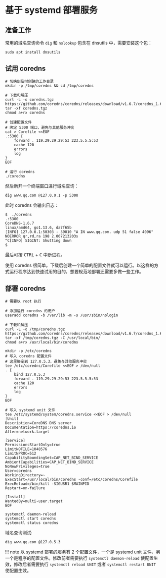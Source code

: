 # 基于 systemd 部署服务

## 准备工作

常用的域名查询命令 `dig` 和 `nslookup` 包含在 dnsutils 中，需要安装这个包：

``` shell
sudo apt install dnsutils
```

## 试用 coredns

``` shell
# 切换到临时创建的工作目录
mkdir -p /tmp/coredns && cd /tmp/coredns

# 下载和解压
curl -L -o coredns.tgz https://github.com/coredns/coredns/releases/download/v1.6.7/coredns_1.6.7_linux_amd64.tgz
tar -xf coredns.tgz
chmod a+rx coredns

# 创建配置文件
# 绑定 5300 端口，避免与其他服务冲突
cat > Corefile <<EOF
.:5300 {
    forward . 119.29.29.29:53 223.5.5.5:53
    cache 120
    errors
    log
}
EOF

# 运行 coredns
./coredns
```

然后新开一个终端窗口进行域名查询：

``` shell
dig www.qq.com @127.0.0.1 -p 5300
```

此时 coredns 会输出日志：

``` shell-session
$  ./coredns 
.:5300
CoreDNS-1.6.7
linux/amd64, go1.13.6, da7f65b
[INFO] 127.0.0.1:50303 - 39010 "A IN www.qq.com. udp 51 false 4096" NOERROR qr,rd,ra 198 2.007213203s
^C[INFO] SIGINT: Shutting down
$  
```

最后可按 <kbd>CTRL</kbd> + <kbd>C</kbd> 中断进程。

使用 coredns 很简单，下载后创建一个简单的配置文件就可以运行。以这样的方式运行程序达到快速试用的目的，想要规范地部署还需要多做一些工作。

## 部署 coredns

``` shell
# 需要以 root 执行

# 添加运行 coredns 的用户
useradd coredns -b /var/lib -m -s /usr/sbin/nologin

# 下载和解压
curl -L -o /tmp/coredns.tgz https://github.com/coredns/coredns/releases/download/v1.6.7/coredns_1.6.7_linux_amd64.tgz
tar -xf /tmp/coredns.tgz -C /usr/local/bin/
chmod a+rx /usr/local/bin/coredns

mkdir -p /etc/coredns
# 写入 coredns 配置文件
# 这里绑定到 127.0.5.3，避免与其他服务冲突
tee /etc/coredns/Corefile <<EOF > /dev/null
. {
    bind 127.0.5.3
    forward . 119.29.29.29:53 223.5.5.5:53
    cache 120
    errors
    log
}
EOF

# 写入 systemd unit 文件
tee /etc/systemd/system/coredns.service <<EOF > /dev/null
[Unit]
Description=CoreDNS DNS server
Documentation=https://coredns.io
After=network.target

[Service]
PermissionsStartOnly=true
LimitNOFILE=1048576
LimitNPROC=512
CapabilityBoundingSet=CAP_NET_BIND_SERVICE
AmbientCapabilities=CAP_NET_BIND_SERVICE
NoNewPrivileges=true
User=coredns
WorkingDirectory=~
ExecStart=/usr/local/bin/coredns -conf=/etc/coredns/Corefile
ExecReload=/bin/kill -SIGUSR1 $MAINPID
Restart=on-failure

[Install]
WantedBy=multi-user.target
EOF

systemctl daemon-reload
systemctl start coredns
systemctl status coredns
```

域名查询测试:

``` shell
dig www.qq.com @127.0.5.3
```

!!! note
    以 systemd 部署的服务有 2 个配置文件，一个是 systemd unit 文件，另一个是程序的配置文件。修改前者需要执行 `systemctl daemon-reload` 使配置生效，修改后者需要执行 `systemctl reload UNIT` 或者 `systemctl restart UNIT` 使配置生效。